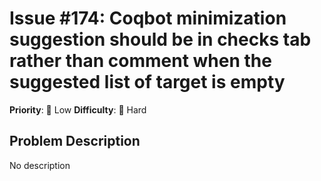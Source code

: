 # Issue #174: Coqbot minimization suggestion should be in checks tab rather than comment when the suggested list of target is empty

**Priority**: 🚀 Low
**Difficulty**: 🔴 Hard

## Problem Description

No description
